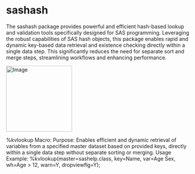 # sashash
The sashash package provides powerful and efficient hash-based lookup and validation tools specifically designed for SAS programming. Leveraging the robust capabilities of SAS hash objects, this package enables rapid and dynamic key-based data retrieval and existence checking directly within a single data step. This significantly reduces the need for separate sort and merge steps, streamlining workflows and enhancing performance.


<img width="180" alt="Image" src="https://github.com/user-attachments/assets/51466461-8f76-49e1-80f0-8ebb791c3d46" />


%kvlookup Macro:
Purpose: Enables efficient and dynamic retrieval of variables from a specified master dataset based on provided keys, directly within a single data step without separate sorting or merging.
Usage Example:
%kvlookup(master=sashelp.class,
          key=Name,
          var=Age Sex,
          wh=Age > 12,
          warn=Y,
          dropviewflg=Y);
